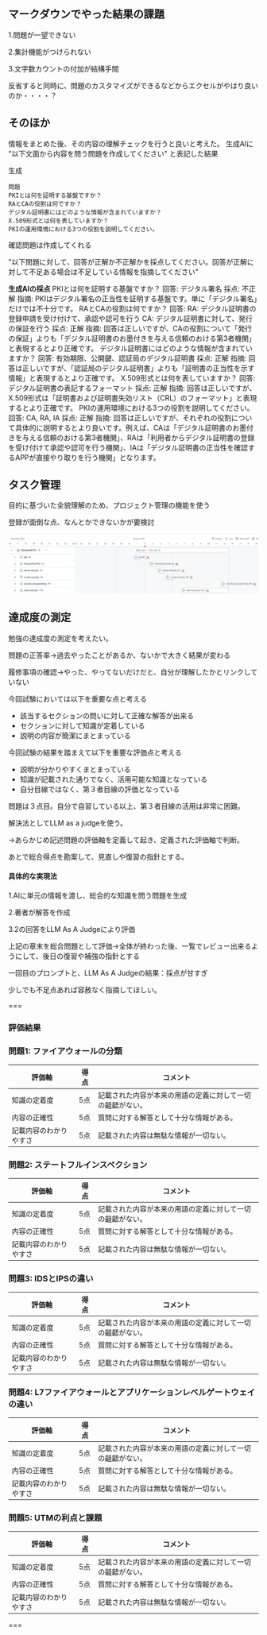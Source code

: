## マークダウンでやった結果の課題

1.問題が一望できない

2.集計機能がつけられない

3.文字数カウントの付加が結構手間

反省すると同時に、問題のカスタマイズができるなどからエクセルがやはり良いのか・・・・？

## そのほか

情報をまとめた後、その内容の理解チェックを行うと良いと考えた。
生成AIに
"以下文面から内容を問う問題を作成してください"
と表記した結果

生成

```
問題
PKIとは何を証明する基盤ですか？
RAとCAの役割は何ですか？
デジタル証明書にはどのような情報が含まれていますか？
X.509形式とは何を表していますか？
PKIの運用環境における3つの役割を説明してください。
```

確認問題は作成してくれる

"以下問題に対して、回答が正解か不正解かを採点してください。回答が正解に対して不足ある場合は不足している情報を指摘してください"

__生成AIの採点__
PKIとは何を証明する基盤ですか？
回答: デジタル署名
採点: 不正解
指摘: PKIはデジタル署名の正当性を証明する基盤です。単に「デジタル署名」だけでは不十分です。
RAとCAの役割は何ですか？
回答:
RA: デジタル証明書の登録申請を受け付けて、承認や認可を行う
CA: デジタル証明書に対して、発行の保証を行う
採点: 正解
指摘: 回答は正しいですが、CAの役割について「発行の保証」よりも「デジタル証明書のお墨付きを与える信頼のおける第3者機関」と表現するとより正確です。
デジタル証明書にはどのような情報が含まれていますか？
回答: 有効期限、公開鍵、認証局のデジタル証明書
採点: 正解
指摘: 回答は正しいですが、「認証局のデジタル証明書」よりも「証明書の正当性を示す情報」と表現するとより正確です。
X.509形式とは何を表していますか？
回答: デジタル証明書の表記するフォーマット
採点: 正解
指摘: 回答は正しいですが、X.509形式は「証明書および証明書失効リスト（CRL）のフォーマット」と表現するとより正確です。
PKIの運用環境における3つの役割を説明してください。
回答: CA, RA, IA
採点: 正解
指摘: 回答は正しいですが、それぞれの役割について具体的に説明するとより良いです。例えば、CAは「デジタル証明書のお墨付きを与える信頼のおける第3者機関」、RAは「利用者からデジタル証明書の登録を受け付けて承認や認可を行う機関」、IAは「デジタル証明書の正当性を確認するAPPが直接やり取りを行う機関」となります。

## タスク管理

目的に基づいた全貌理解のため、プロジェクト管理の機能を使う

登録が面倒な点、なんとかできないかが要検討

![1735779668678](image/検討/1735779668678.png)

## 達成度の測定

勉強の達成度の測定を考えたい。

問題の正答率→過去やったことがあるか、ないかで大きく結果が変わる

履修事項の確認→やった、やってないだけだと、自分が理解したかとリンクしていない

今回試験においては以下を重要な点と考える

- 該当するセクションの問いに対して正確な解答が出来る
- セクションに対して知識が定着している
- 説明の内容が簡潔にまとまっている

今回試験の結果を踏まえて以下を重要な評価点と考える

- 説明が分かりやすくまとまっている
- 知識が記載された通りでなく、活用可能な知識となっている
- 自分目線ではなく、第３者目線の評価となっている

問題は３点目。自分で自習している以上、第３者目線の活用は非常に困難。

解決法としてLLM as a judgeを使う。

→あらかじめ記述問題の評価軸を定義して起き、定義された評価軸で判断。

あとで総合得点を勘案して、見直しや復習の指針とする。

#### 具体的な実現法

1.AIに単元の情報を渡し、総合的な知識を問う問題を生成

2.著者が解答を作成

3.2の回答をLLM As A Judgeにより評価

上記の章末を総合問題として評価→全体が終わった後、一覧でレビュー出来るようにして、後日の復習や補強の指針とする


一回目のプロンプトと、LLM As A Judgeの結果：採点が甘すぎ

少しでも不足点あれば容赦なく指摘してほしい。

===

### 評価結果

### 問題1: ファイアウォールの分類

| 評価軸                 | 得点 | コメント                                                   |
| ---------------------- | ---- | ---------------------------------------------------------- |
| 知識の定着度           | 5点  | 記載された内容が本来の用語の定義に対して一切の齟齬がない。 |
| 内容の正確性           | 5点  | 質問に対する解答として十分な情報がある。                   |
| 記載内容のわかりやすさ | 5点  | 記載された内容は無駄な情報が一切ない。                     |

### 問題2: ステートフルインスペクション

| 評価軸                 | 得点 | コメント                                                   |
| ---------------------- | ---- | ---------------------------------------------------------- |
| 知識の定着度           | 5点  | 記載された内容が本来の用語の定義に対して一切の齟齬がない。 |
| 内容の正確性           | 5点  | 質問に対する解答として十分な情報がある。                   |
| 記載内容のわかりやすさ | 5点  | 記載された内容は無駄な情報が一切ない。                     |

### 問題3: IDSとIPSの違い

| 評価軸                 | 得点 | コメント                                                   |
| ---------------------- | ---- | ---------------------------------------------------------- |
| 知識の定着度           | 5点  | 記載された内容が本来の用語の定義に対して一切の齟齬がない。 |
| 内容の正確性           | 5点  | 質問に対する解答として十分な情報がある。                   |
| 記載内容のわかりやすさ | 5点  | 記載された内容は無駄な情報が一切ない。                     |

### 問題4: L7ファイアウォールとアプリケーションレベルゲートウェイの違い

| 評価軸                 | 得点 | コメント                                                   |
| ---------------------- | ---- | ---------------------------------------------------------- |
| 知識の定着度           | 5点  | 記載された内容が本来の用語の定義に対して一切の齟齬がない。 |
| 内容の正確性           | 5点  | 質問に対する解答として十分な情報がある。                   |
| 記載内容のわかりやすさ | 5点  | 記載された内容は無駄な情報が一切ない。                     |

### 問題5: UTMの利点と課題

| 評価軸                 | 得点 | コメント                                                   |
| ---------------------- | ---- | ---------------------------------------------------------- |
| 知識の定着度           | 5点  | 記載された内容が本来の用語の定義に対して一切の齟齬がない。 |
| 内容の正確性           | 5点  | 質問に対する解答として十分な情報がある。                   |
| 記載内容のわかりやすさ | 5点  | 記載された内容は無駄な情報が一切ない。                     |

===
